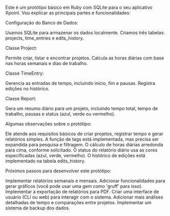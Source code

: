 Este é um protótipo básico em Ruby com SQLite para o seu aplicativo Xpoint. Vou explicar as principais partes e funcionalidades:

Configuração do Banco de Dados:

Usamos SQLite para armazenar os dados localmente.
Criamos três tabelas: projects, time_entries e edits_history.


Classe Project:

Permite criar, listar e encontrar projetos.
Calcula as horas diárias com base nas horas semanais e dias de trabalho.


Classe TimeEntry:

Gerencia as entradas de tempo, incluindo início, fim e pausas.
Registra edições no histórico.


Classe Report:

Gera um resumo diário para um projeto, incluindo tempo total, tempo de trabalho, pausas e status (azul, verde ou vermelho).



Algumas observações sobre o protótipo:

Ele atende aos requisitos básicos de criar projetos, registrar tempo e gerar relatórios simples.
A função de tags está implementada, mas precisa ser expandida para pesquisa e filtragem.
O cálculo de horas diárias arredonda para cima, conforme solicitado.
O status do relatório diário usa as cores especificadas (azul, verde, vermelho).
O histórico de edições está implementado na tabela edits_history.

Próximos passos para desenvolver este protótipo:

Implementar relatórios semanais e mensais.
Adicionar funcionalidades para gerar gráficos (você pode usar uma gem como 'gruff' para isso).
Implementar a exportação de relatórios para PDF.
Criar uma interface de usuário (CLI ou web) para interagir com o sistema.
Adicionar mais análises detalhadas de tempo e comparações entre projetos.
Implementar um sistema de backup dos dados.